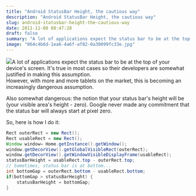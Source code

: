 ```yaml
---
title: "Android StatusBar Height, the cautious way"
description: "Android StatusBar Height, the cautious way"
slug: android-statusbar-height-the-cautious-way
date: 2011-11-08 08:47:28
draft: false
summary: "A lot of applications expect the status bar to be at the top of your device's screen. It's true in most cases so their developers are somewhat justified in making this assumption.However, with more and more tablets on the market, this is becoming an increasingly dangerous assumption."
image: "064c4b6d-1ea6-4a6f-af82-0a30099fc33e.jpg"
---
```



[![](/images/5587611705_2aa6dfbe31_z-300x200.jpg)](http://www.flickr.com/photos/asirap/5587611705/sizes/z/in/photostream/)A
lot of applications expect the status bar to be at the top of your device's
screen. It's true in most cases so their developers are somewhat justified in
making this assumption.  
However, with more and more tablets on the market, this is becoming an
increasingly dangerous assumption.

Also somewhat dangerous: the notion that your status bar's height will be
(your visible area's height - zero). Google never made any commitment that the
status bar will always start at pixel zero.

So, here is how I do it:

```java
Rect outerRect = new Rect();
Rect usableRect = new Rect();
Window window= Home.getInstance().getWindow();
window.getDecorView().getGlobalVisibleRect(outerRect);
window.getDecorView().getWindowVisibleDisplayFrame(usableRect);
statusBarHeight = usableRect.top - outerRect.top;
// Sometimes, status bar is at bottom...
int bottomGap = outerRect.bottom - usableRect.bottom;
if(bottomGap > statusBarHeight) {
    statusBarHeight = bottomGap;
}
```

